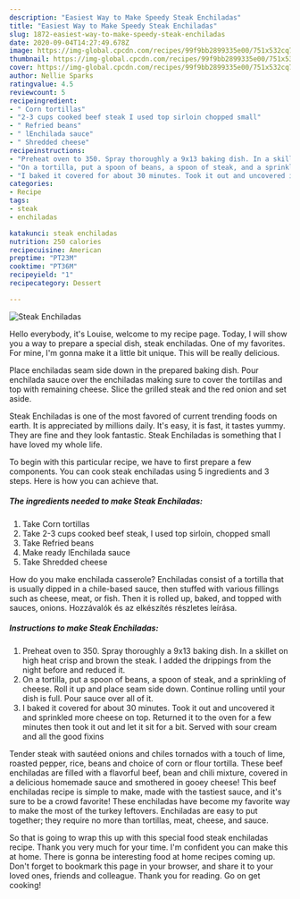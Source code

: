 ```yaml
---
description: "Easiest Way to Make Speedy Steak Enchiladas"
title: "Easiest Way to Make Speedy Steak Enchiladas"
slug: 1872-easiest-way-to-make-speedy-steak-enchiladas
date: 2020-09-04T14:27:49.678Z
image: https://img-global.cpcdn.com/recipes/99f9bb2899335e00/751x532cq70/steak-enchiladas-recipe-main-photo.jpg
thumbnail: https://img-global.cpcdn.com/recipes/99f9bb2899335e00/751x532cq70/steak-enchiladas-recipe-main-photo.jpg
cover: https://img-global.cpcdn.com/recipes/99f9bb2899335e00/751x532cq70/steak-enchiladas-recipe-main-photo.jpg
author: Nellie Sparks
ratingvalue: 4.5
reviewcount: 5
recipeingredient:
- " Corn tortillas"
- "2-3 cups cooked beef steak I used top sirloin chopped small"
- " Refried beans"
- " lEnchilada sauce"
- " Shredded cheese"
recipeinstructions:
- "Preheat oven to 350. Spray thoroughly a 9x13 baking dish. In a skillet on high heat crisp and brown the steak. I added the drippings from the night before and reduced it."
- "On a tortilla, put a spoon of beans, a spoon of steak, and a sprinkling of cheese. Roll it up and place seam side down. Continue rolling until your dish is full. Pour sauce over all of it."
- "I baked it covered for about 30 minutes. Took it out and uncovered it and sprinkled more cheese on top. Returned it to the oven for a few minutes then took it out and let it sit for a bit. Served with sour cream and all the good fixins"
categories:
- Recipe
tags:
- steak
- enchiladas

katakunci: steak enchiladas 
nutrition: 250 calories
recipecuisine: American
preptime: "PT23M"
cooktime: "PT36M"
recipeyield: "1"
recipecategory: Dessert

---
```



![Steak Enchiladas](https://img-global.cpcdn.com/recipes/99f9bb2899335e00/751x532cq70/steak-enchiladas-recipe-main-photo.jpg)

Hello everybody, it's Louise, welcome to my recipe page. Today, I will show you a way to prepare a special dish, steak enchiladas. One of my favorites. For mine, I'm gonna make it a little bit unique. This will be really delicious.

Place enchiladas seam side down in the prepared baking dish. Pour enchilada sauce over the enchiladas making sure to cover the tortillas and top with remaining cheese. Slice the grilled steak and the red onion and set aside.

Steak Enchiladas is one of the most favored of current trending foods on earth. It is appreciated by millions daily. It's easy, it is fast, it tastes yummy. They are fine and they look fantastic. Steak Enchiladas is something that I have loved my whole life.


To begin with this particular recipe, we have to first prepare a few components. You can cook steak enchiladas using 5 ingredients and 3 steps. Here is how you can achieve that.

<!--inarticleads1-->

##### The ingredients needed to make Steak Enchiladas:

1. Take  Corn tortillas
1. Take 2-3 cups cooked beef steak, I used top sirloin, chopped small
1. Take  Refried beans
1. Make ready  lEnchilada sauce
1. Take  Shredded cheese


How do you make enchilada casserole? Enchiladas consist of a tortilla that is usually dipped in a chile-based sauce, then stuffed with various fillings such as cheese, meat, or fish. Then it is rolled up, baked, and topped with sauces, onions. Hozzávalók és az elkészítés részletes leírása. 

<!--inarticleads2-->

##### Instructions to make Steak Enchiladas:

1. Preheat oven to 350. Spray thoroughly a 9x13 baking dish. In a skillet on high heat crisp and brown the steak. I added the drippings from the night before and reduced it.
1. On a tortilla, put a spoon of beans, a spoon of steak, and a sprinkling of cheese. Roll it up and place seam side down. Continue rolling until your dish is full. Pour sauce over all of it.
1. I baked it covered for about 30 minutes. Took it out and uncovered it and sprinkled more cheese on top. Returned it to the oven for a few minutes then took it out and let it sit for a bit. Served with sour cream and all the good fixins


Tender steak with sautéed onions and chiles tornados with a touch of lime, roasted pepper, rice, beans and choice of corn or flour tortilla. These beef enchiladas are filled with a flavorful beef, bean and chili mixture, covered in a delicious homemade sauce and smothered in gooey cheese! This beef enchiladas recipe is simple to make, made with the tastiest sauce, and it&#39;s sure to be a crowd favorite! These enchiladas have become my favorite way to make the most of the turkey leftovers. Enchiladas are easy to put together; they require no more than tortillas, meat, cheese, and sauce. 

So that is going to wrap this up with this special food steak enchiladas recipe. Thank you very much for your time. I'm confident you can make this at home. There is gonna be interesting food at home recipes coming up. Don't forget to bookmark this page in your browser, and share it to your loved ones, friends and colleague. Thank you for reading. Go on get cooking!
